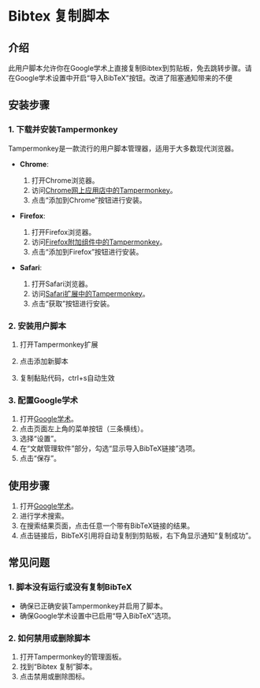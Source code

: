 # Bibtex 复制脚本

## 介绍

此用户脚本允许你在Google学术上直接复制Bibtex到剪贴板，免去跳转步骤。请在Google学术设置中开启“导入BibTeX”按钮。改进了阻塞通知带来的不便


## 安装步骤

### 1. 下载并安装Tampermonkey

Tampermonkey是一款流行的用户脚本管理器，适用于大多数现代浏览器。

- **Chrome**:
  1. 打开Chrome浏览器。
  2. 访问[Chrome网上应用店中的Tampermonkey](https://chrome.google.com/webstore/detail/tampermonkey/dhdgffkkebhmkfjojejmpbldmpobfkfo)。
  3. 点击“添加到Chrome”按钮进行安装。

- **Firefox**:
  1. 打开Firefox浏览器。
  2. 访问[Firefox附加组件中的Tampermonkey](https://addons.mozilla.org/en-US/firefox/addon/tampermonkey/)。
  3. 点击“添加到Firefox”按钮进行安装。

- **Safari**:
  1. 打开Safari浏览器。
  2. 访问[Safari扩展中的Tampermonkey](https://apps.apple.com/us/app/tampermonkey/id1482490089)。
  3. 点击“获取”按钮进行安装。

### 2. 安装用户脚本

1. 打开Tampermonkey扩展

2. 点击添加新脚本

3. 复制黏贴代码，ctrl+s自动生效

### 3. 配置Google学术

1. 打开[Google学术](https://scholar.google.com)。
2. 点击页面左上角的菜单按钮（三条横线）。
3. 选择“设置”。
4. 在“文献管理软件”部分，勾选“显示导入BibTeX链接”选项。
5. 点击“保存”。

## 使用步骤

1. 打开[Google学术](https://scholar.google.com)。
2. 进行学术搜索。
3. 在搜索结果页面，点击任意一个带有BibTeX链接的结果。
4. 点击链接后，BibTeX引用将自动复制到剪贴板，右下角显示通知“复制成功”。

## 常见问题

### 1. 脚本没有运行或没有复制BibTeX

- 确保已正确安装Tampermonkey并启用了脚本。
- 确保Google学术设置中已启用“导入BibTeX”选项。

### 2. 如何禁用或删除脚本

1. 打开Tampermonkey的管理面板。
2. 找到“Bibtex 复制”脚本。
3. 点击禁用或删除图标。
